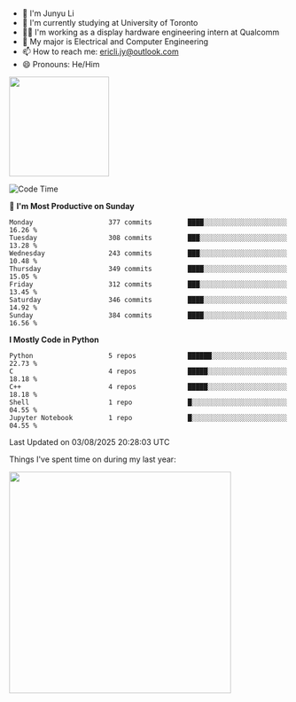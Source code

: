 ### 
- 👨 I'm Junyu Li
- 📖 I'm currently studying at University of Toronto
- 🧑‍💻 I'm working as a display hardware engineering intern at Qualcomm
- 🌱 My major is Electrical and Computer Engineering
- 📫 How to reach me: ericli.jy@outlook.com
- 😄 Pronouns: He/Him

<p align="left">  
  <img height="180em" src="https://github-readme-stats-sigma-five-48.vercel.app/api?username=ericjyli&theme=tokyonight&show_icons=true&count_private=true&include_orgs=true" />
<!--  <img height="180em" src="https://github-readme-stats-sigma-five-48.vercel.app/api/top-langs/?username=ericjyli&theme=tokyonight&count_private=true&include_orgs=true&include_orgs=true&layout=compact" /> -->
</p>

<!--START_SECTION:waka-->
![Code Time](http://img.shields.io/badge/Code%20Time-507%20hrs%2040%20mins-blue)

📅 **I'm Most Productive on Sunday** 

```text
Monday                   377 commits         ████░░░░░░░░░░░░░░░░░░░░░   16.26 % 
Tuesday                  308 commits         ███░░░░░░░░░░░░░░░░░░░░░░   13.28 % 
Wednesday                243 commits         ███░░░░░░░░░░░░░░░░░░░░░░   10.48 % 
Thursday                 349 commits         ████░░░░░░░░░░░░░░░░░░░░░   15.05 % 
Friday                   312 commits         ███░░░░░░░░░░░░░░░░░░░░░░   13.45 % 
Saturday                 346 commits         ████░░░░░░░░░░░░░░░░░░░░░   14.92 % 
Sunday                   384 commits         ████░░░░░░░░░░░░░░░░░░░░░   16.56 % 
```


**I Mostly Code in Python** 

```text
Python                   5 repos             ██████░░░░░░░░░░░░░░░░░░░   22.73 % 
C                        4 repos             █████░░░░░░░░░░░░░░░░░░░░   18.18 % 
C++                      4 repos             █████░░░░░░░░░░░░░░░░░░░░   18.18 % 
Shell                    1 repo              █░░░░░░░░░░░░░░░░░░░░░░░░   04.55 % 
Jupyter Notebook         1 repo              █░░░░░░░░░░░░░░░░░░░░░░░░   04.55 % 
```




 Last Updated on 03/08/2025 20:28:03 UTC
<!--END_SECTION:waka-->

<p> Things I've spent time on during my last year: </p>
<img height="400em" src="https://github-readme-stats-git-master-ericjyli.vercel.app/api/wakatime?username=ericjyli&layout=compact&theme=tokyonight" />

<!--
Here are some ideas to get you started:

- 🔭 I’m currently working on ...
- 🌱 I’m currently learning ...
- 👯 I’m looking to collaborate on ...
- 🤔 I’m looking for help with ...
- 💬 Ask me about ...
- 📫 How to reach me: ...
- 😄 Pronouns: ...
- ⚡ Fun fact: ...
-->
